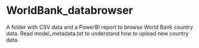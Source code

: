 # WorldBank_databrowser
A folder with CSV data and a PowerBI report to browse World Bank country data.
Read model_metadata.txt to understand how to upload new country data.
